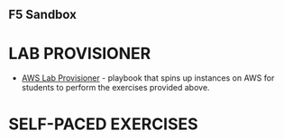 ## F5 Sandbox

# LAB PROVISIONER
 - [AWS Lab Provisioner](provisioner) - playbook that spins up instances on AWS for students to perform the exercises provided above.

# SELF-PACED EXERCISES


